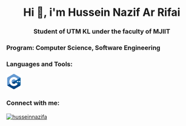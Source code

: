 <h1 align="center">Hi 👋, i'm Hussein Nazif Ar Rifai</h1>
<h3 align="center">Student of UTM KL under the faculty of MJIIT</h3>
<h3 align="left">Program: Computer Science, Software Engineering</h3>

<h3 align="left">Languages and Tools:</h3>
<p align="left"> <a href="https://www.bloodshed.net/" target="_blank" rel="noreferrer"> <img src="https://raw.githubusercontent.com/devicons/devicon/master/icons/cplusplus/cplusplus-original.svg" alt="cplusplus" width="40" height="40"/> </a> </p>

<h3 align="left">Connect with me:</h3>
<p align="left">
<a href="https://instagram.com/husseinnazifa" target="blank"><img align="center" src="https://raw.githubusercontent.com/rahuldkjain/github-profile-readme-generator/master/src/images/icons/Social/instagram.svg" alt="husseinnazifa" height="30" width="40" /></a>
